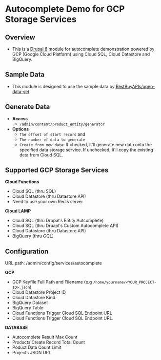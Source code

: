 Autocomplete Demo for GCP Storage Services
==========================================

Overview
--------
- This is a [Drupal 8](https://drupal.org/) module for autocomplete demonstration powered by GCP (Google Cloud Platform) using Cloud SQL, Cloud Datastore and BigQuery.

Sample Data
-----------
- This module is designed to use the sample data by [BestBuyAPIs/open-data-set](https://github.com/BestBuyAPIs/open-data-set)

Generate Data
-------------

- **Access**
  - `/admin/content/product_entity/generator`
- **Options**
  - `The offset of start record` and
  - `The number of data to generate`
  - `Create from new data`: If checked, it'll generate new data onto the specified data storage service. If unchecked, it'll copy the existing data from Cloud SQL.
  
Supported GCP Storage Services
-------------------------------

**Cloud Functions**

- Cloud SQL (thru SQL)
- Cloud Datastore (thru Datastore API)
- Need to use your own Redis server

**Cloud LAMP**

- Cloud SQL (thru Drupal's Entity Autcomplete)
- Cloud SQL (thru Druapl's Custom Autocomplete API)
- Cloud Datastore (thru Datastore API)
- BigQuery (thru GQL)

Configuration
-------------

URL path: /admin/config/services/autocomplete

**GCP**

- GCP Keyfile Full Path and Filename (e.g `/home/yourname/<YOUR_PROJECT-ID>.json`)
- Cloud Datastore Project ID
- Cloud Datastore Kind.
- BigQuery Dataset
- BigQuery Table
- Cloud Functions Trigger Cloud SQL Endpoint URL
- Cloud Functions Trigger Cloud SQL Endpoint URL.

**DATABASE**

- Autocomplete Result Max Count
- Products Create Record Total Count
- Poduct Data Count Limit
- Projects JSON URL
